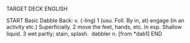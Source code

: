 TARGET DECK
ENGLISH

START
Basic
Dabble
Back: v. (-ling) 1 (usu. Foll. By in, at) engage (in an activity etc.) Superficially. 2 move the feet, hands, etc. In esp. Shallow liquid. 3 wet partly; stain, splash.  dabbler n. [from *dab1]
END
